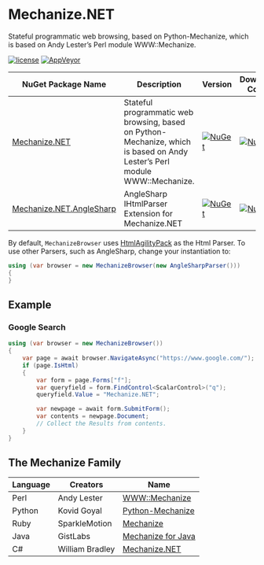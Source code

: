 # Mechanize.NET

Stateful programmatic web browsing, based on Python-Mechanize, which is based on Andy Lester’s Perl module WWW::Mechanize. 

[![license](https://img.shields.io/github/license/williamabradley/Mechanize.NET.svg)](https://github.com/WilliamABradley/Mechanize.NET/blob/master/LICENSE)
[![AppVeyor](https://img.shields.io/appveyor/ci/WilliamABradley/mechanize-net.svg)](https://ci.appveyor.com/project/WilliamABradley/mechanize-net)

| NuGet Package Name | Description | Version | Download Count |
| ------ | ------ | ------ | ------ |
| [Mechanize.NET](https://www.nuget.org/packages/Mechanize.NET/) | Stateful programmatic web browsing, based on Python-Mechanize, which is based on Andy Lester’s Perl module WWW::Mechanize. | [![NuGet](https://img.shields.io/nuget/v/Mechanize.NET.svg)](https://www.nuget.org/packages/Mechanize.NET/) | [![NuGet](https://img.shields.io/nuget/dt/Mechanize.NET.svg)](https://www.nuget.org/packages/Mechanize.NET/) |
| [Mechanize.NET.AngleSharp](https://www.nuget.org/packages/Mechanize.NET.AngleSharp/) | AngleSharp IHtmlParser Extension for Mechanize.NET | [![NuGet](https://img.shields.io/nuget/v/Mechanize.NET.AngleSharp.svg)](https://www.nuget.org/packages/Mechanize.NET.AngleSharp/) | [![NuGet](https://img.shields.io/nuget/dt/Mechanize.NET.AngleSharp.svg)](https://www.nuget.org/packages/Mechanize.NET.AngleSharp/) |

By default, `MechanizeBrowser` uses [HtmlAgilityPack](https://www.nuget.org/packages/HtmlAgilityPack/) as the Html Parser. To use other Parsers, such as AngleSharp, change your instantiation to:
```c#
using (var browser = new MechanizeBrowser(new AngleSharpParser()))
{
}
```

## Example

### Google Search

```C#
using (var browser = new MechanizeBrowser())
{
    var page = await browser.NavigateAsync("https://www.google.com/");
    if (page.IsHtml)
    {
        var form = page.Forms["f"];
        var queryfield = form.FindControl<ScalarControl>("q");
        queryfield.Value = "Mechanize.NET";

        var newpage = await form.SubmitForm();
        var contents = newpage.Document;
        // Collect the Results from contents.
    }
}
```

## The Mechanize Family

| Language | Creators | Name |
| ------ | ------ | ------ |
| Perl | Andy Lester | [WWW::Mechanize](http://search.cpan.org/dist/WWW-Mechanize) |
| Python | Kovid Goyal | [Python-Mechanize](https://pypi.python.org/pypi/mechanize/) |
| Ruby | SparkleMotion | [Mechanize](https://github.com/sparklemotion/mechanize) |
| Java | GistLabs | [Mechanize for Java](https://github.com/GistLabs/mechanize) |
| C# | William Bradley | [Mechanize.NET](https://github.com/WilliamABradley/Mechanize.NET) |
